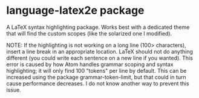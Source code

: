 # language-latex2e package

A LaTeX syntax highlighting package. Works best with a dedicated theme that will find the custom scopes (like the solarized one I modified).

NOTE: If the highlighting is not working on a long line (100> characters), insert a line break in an appropriate location. LaTeX should not do anything different (you could write each sentence on a new line if you wanted). This error is caused by how Atom handles grammar scoping and syntax highlighting; it will only find 100 "tokens" per line by default. This can be increased using the package grammar-token-limit, but that could in turn cause performance decreases. I do not know another way to prevent this issue.
